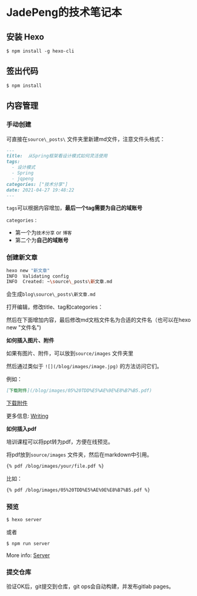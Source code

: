 # JadePeng的技术笔记本

## 安装 Hexo

    $ npm install -g hexo-cli

## 签出代码

    $ npm install

## 内容管理

### 手动创建

可直接在`source\_posts\` 文件夹里新建md文件，注意文件头格式：

```markdown
---
title:  从Spring框架看设计模式如何灵活使用
tags:
  - 设计模式
  - Spring
  - jqpeng
categories: ["技术分享"]
date: 2021-04-27 19:48:22
---
```

`tags`可以根据内容增加，**最后一个tag需要为自己的域账号**

`categories` :

- 第一个为`技术分享` or `博客` 
- 第二个为**自己的域账号**

### 创建新文章

``` bash
hexo new "新文章"
INFO  Validating config
INFO  Created: ~\source\_posts\新文章.md
```

会生成`blog\source\_posts\新文章.md`

打开编辑，修改title、tag和categories：



然后在下面增加内容，最后修改md文档文件名为合适的文件名（也可以在hexo new "文件名")

**如何插入图片、附件**

如果有图片、附件，可以放到`source/images` 文件夹里

然后通过类似于 `![](/blog/images/image.jpg)` 的方法访问它们。

例如：

```markdown
[下载附件](/blog/images/05%20TDD%E5%AE%9E%E8%B7%B5.pdf) 
```

[下载附件](/blog/images/05%20TDD%E5%AE%9E%E8%B7%B5.pdf) 


更多信息: [Writing](https://hexo.io/docs/writing.html)


**如何插入pdf**

培训课程可以将ppt转为pdf，方便在线预览。

将pdf放到`source/images` 文件夹，然后在markdown中引用。

```markdown
{% pdf /blog/images/your/file.pdf %}
```

比如：

```markdown
{% pdf /blog/images/05%20TDD%E5%AE%9E%E8%B7%B5.pdf %}
```


### 预览

``` bash
$ hexo server
```
或者
``` bash
$ npm run server
```

More info: [Server](https://hexo.io/docs/server.html)

### 提交仓库

验证OK后，git提交到仓库，git ops会自动构建，并发布gitlab pages。